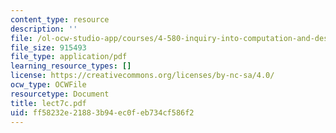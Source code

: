 ```yaml
---
content_type: resource
description: ''
file: /ol-ocw-studio-app/courses/4-580-inquiry-into-computation-and-design-fall-2006/ff58232e21883b94ec0feb734cf586f2_lect7c.pdf
file_size: 915493
file_type: application/pdf
learning_resource_types: []
license: https://creativecommons.org/licenses/by-nc-sa/4.0/
ocw_type: OCWFile
resourcetype: Document
title: lect7c.pdf
uid: ff58232e-2188-3b94-ec0f-eb734cf586f2
---
```

